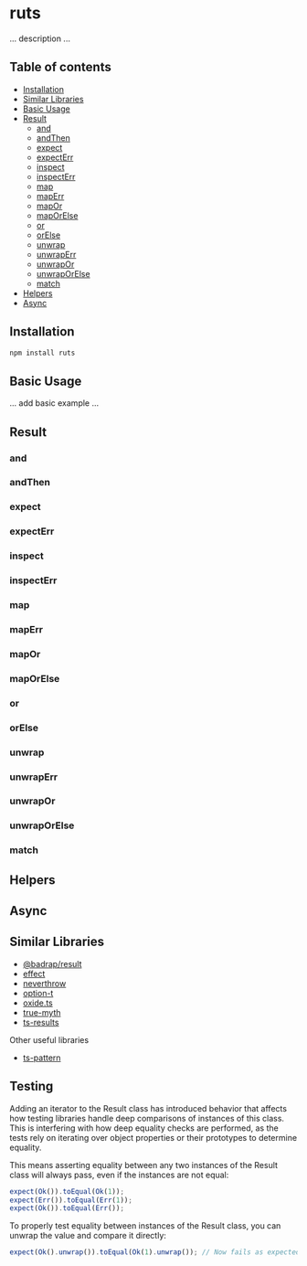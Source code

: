 # ruts

... description ...

## Table of contents

-   [Installation](#installation)
-   [Similar Libraries](#similar-libraries)
-   [Basic Usage](#basic-usage)
-   [Result](#result)
    -   [and](#and)
    -   [andThen](#andthen)
    -   [expect](#expect)
    -   [expectErr](#expecterr)
    -   [inspect](#inspect)
    -   [inspectErr](#inspecterr)
    -   [map](#map)
    -   [mapErr](#maperr)
    -   [mapOr](#mapor)
    -   [mapOrElse](#maporelse)
    -   [or](#or)
    -   [orElse](#orelse)
    -   [unwrap](#unwrap)
    -   [unwrapErr](#unwraperr)
    -   [unwrapOr](#unwrapor)
    -   [unwrapOrElse](#unwraporelse)
    -   [match](#match)
-   [Helpers](#helpers)
-   [Async](#async)

## Installation

```sh
npm install ruts
```

## Basic Usage

... add basic example ...

## Result

### and

### andThen

### expect

### expectErr

### inspect

### inspectErr

### map

### mapErr

### mapOr

### mapOrElse

### or

### orElse

### unwrap

### unwrapErr

### unwrapOr

### unwrapOrElse

### match

## Helpers

## Async

## Similar Libraries

-   [@badrap/result](https://github.com/badrap/result)
-   [effect](https://github.com/Effect-TS/effect)
-   [neverthrow](https://github.com/supermacro/neverthrow)
-   [option-t](https://github.com/option-t/option-t)
-   [oxide.ts](https://github.com/traverse1984/oxide.ts)
-   [true-myth](https://github.com/true-myth/true-myth)
-   [ts-results](https://github.com/vultix/ts-results)

Other useful libraries

-   [ts-pattern](https://github.com/gvergnaud/ts-pattern)

## Testing

Adding an iterator to the Result class has introduced behavior that affects how testing libraries handle deep comparisons of instances of this class.
This is interfering with how deep equality checks are performed, as the tests rely on iterating over object properties or their prototypes to determine equality.

This means asserting equality between any two instances of the Result class will always pass, even if the instances are not equal:

```ts
expect(Ok()).toEqual(Ok(1));
expect(Err()).toEqual(Err(1));
expect(Ok()).toEqual(Err());
```

To properly test equality between instances of the Result class, you can unwrap the value and compare it directly:

```ts
expect(Ok().unwrap()).toEqual(Ok(1).unwrap()); // Now fails as expected
```
